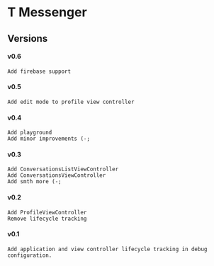 #  T Messenger
## Versions
#### v0.6
```
Add firebase support
``` 
#### v0.5
```
Add edit mode to profile view controller
``` 
#### v0.4
```
Add playground
Add minor improvements (-;
``` 
#### v0.3
```
Add ConversationsListViewController
Add ConversationsViewController
Add smth more (-;
``` 
#### v0.2
```
Add ProfileViewController
Remove lifecycle tracking
``` 
#### v0.1
```
Add application and view controller lifecycle tracking in debug configuration.
``` 

